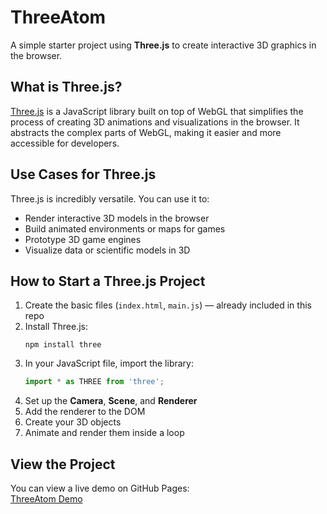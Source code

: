 # ThreeAtom

A simple starter project using **Three.js** to create interactive 3D graphics in the browser.

## What is Three.js?

[Three.js](https://threejs.org/) is a JavaScript library built on top of WebGL that simplifies the process of creating 3D animations and visualizations in the browser. It abstracts the complex parts of WebGL, making it easier and more accessible for developers.

## Use Cases for Three.js

Three.js is incredibly versatile. You can use it to:

- Render interactive 3D models in the browser
- Build animated environments or maps for games
- Prototype 3D game engines
- Visualize data or scientific models in 3D

## How to Start a Three.js Project

1. Create the basic files (`index.html`, `main.js`) — already included in this repo
2. Install Three.js:  
   ```
   npm install three
   ```
3. In your JavaScript file, import the library:  
   ```js
   import * as THREE from 'three';
   ```
4. Set up the **Camera**, **Scene**, and **Renderer**
5. Add the renderer to the DOM
6. Create your 3D objects
7. Animate and render them inside a loop

## View the Project

You can view a live demo on GitHub Pages:  
[ThreeAtom Demo](https://zachs13.github.io/ThreeAtom/)

